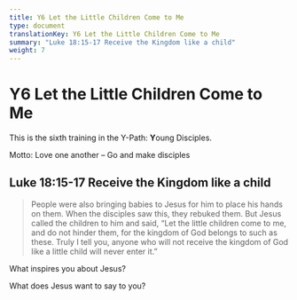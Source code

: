 ```yaml
---
title: Y6 Let the Little Children Come to Me
type: document
translationKey: Y6 Let the Little Children Come to Me
summary: "Luke 18:15-17 Receive the Kingdom like a child"
weight: 7
---
```

# Y6 Let the Little Children Come to Me

This is the sixth training in the Y-Path: **Y**oung Disciples.

Motto: Love one another – Go and make disciples

## Luke 18:15-17 Receive the Kingdom like a child

>   People were also bringing babies to Jesus for him to place his hands on them. When the disciples saw this, they rebuked them. But Jesus called the children to him and said, “Let the little children come to me, and do not hinder them, for the kingdom of God belongs to such as these. Truly I tell you, anyone who will not receive the kingdom of God like a little child will never enter it.”

What inspires you about Jesus?

What does Jesus want to say to you?

